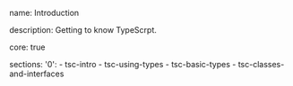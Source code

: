 name: Introduction

description: Getting to know TypeScrpt.

core: true

sections:
  '0':
    - tsc-intro
    - tsc-using-types
    - tsc-basic-types
    - tsc-classes-and-interfaces


